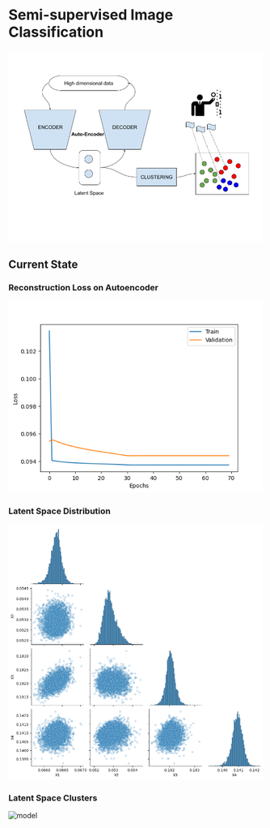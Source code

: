 # Semi-supervised Image Classification
![model](./projectPlan/model.png)

## Current State
### Reconstruction Loss on Autoencoder
![model](./results/trainAutoencoder.png)

### Latent Space Distribution
![model](./results/assessLatentSpace.png)

### Latent Space Clusters
![model](./resultss/clustersLatentSpace.png)
